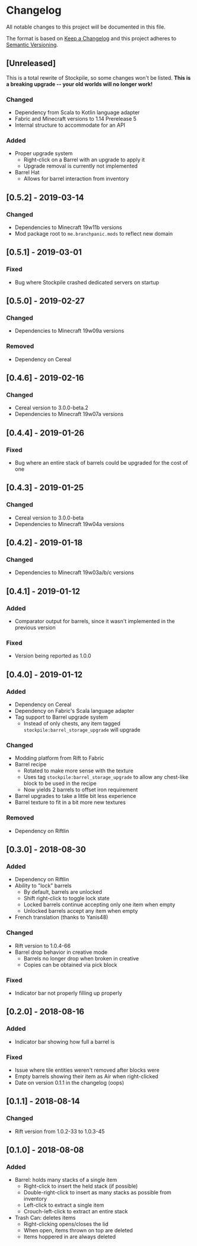 # Changelog

All notable changes to this project will be documented in this file.

The format is based on [Keep a Changelog](http://keepachangelog.com/en/1.0.0/)
and this project adheres to [Semantic Versioning](http://semver.org/spec/v2.0.0.html).  

## [Unreleased]

This is a total rewrite of Stockpile, so some changes won't be listed.
**This is a breaking upgrade -- your old worlds will no longer work!**

### Changed
 - Dependency from Scala to Kotlin language adapter
 - Fabric and Minecraft versions to 1.14 Prerelease 5
 - Internal structure to accommodate for an API 
 
### Added
 - Proper upgrade system
   - Right-click on a Barrel with an upgrade to apply it
   - Upgrade removal is currently not implemented
 - Barrel Hat
   - Allows for barrel interaction from inventory

## [0.5.2] - 2019-03-14

### Changed
 - Dependencies to Minecraft 19w11b versions
 - Mod package root to `me.branchpanic.mods` to reflect new domain

## [0.5.1] - 2019-03-01

### Fixed
 - Bug where Stockpile crashed dedicated servers on startup
 
## [0.5.0] - 2019-02-27

### Changed
 - Dependencies to Minecraft 19w09a versions

### Removed
 - Dependency on Cereal

## [0.4.6] - 2019-02-16

### Changed
 - Cereal version to 3.0.0-beta.2
 - Dependencies to Minecraft 19w07a versions

## [0.4.4] - 2019-01-26

### Fixed
 - Bug where an entire stack of barrels could be upgraded for the cost of one  

## [0.4.3] - 2019-01-25

### Changed
 - Cereal version to 3.0.0-beta
 - Dependencies to Minecraft 19w04a versions

## [0.4.2] - 2019-01-18

### Changed
 - Dependencies to Minecraft 19w03a/b/c versions

## [0.4.1] - 2019-01-12

### Added
 - Comparator output for barrels, since it wasn't implemented in the previous version
 
### Fixed
 - Version being reported as 1.0.0 

## [0.4.0] - 2019-01-12

### Added
 - Dependency on Cereal
 - Dependency on Fabric's Scala language adapter
 - Tag support to Barrel upgrade system
    - Instead of only chests, any item tagged `stockpile:barrel_storage_upgrade` will upgrade 

### Changed
 - Modding platform from Rift to Fabric
 - Barrel recipe
    - Rotated to make more sense with the texture
    - Uses tag `stockpile:barrel_storage_upgrade` to allow any chest-like block to be used in the recipe
    - Now yields 2 barrels to offset iron requirement
 - Barrel upgrades to take a little bit less experience
 - Barrel texture to fit in a bit more new textures
 
### Removed
 - Dependency on Riftlin

## [0.3.0] - 2018-08-30

### Added
 - Dependency on Riftlin
 - Ability to "lock" barrels
    - By default, barrels are unlocked
    - Shift right-click to toggle lock state
    - Locked barrels continue accepting only one item when empty
    - Unlocked barrels accept any item when empty
 - French translation (thanks to Yanis48)
    
### Changed
 - Rift version to 1.0.4-66
 - Barrel drop behavior in creative mode
    - Barrels no longer drop when broken in creative
    - Copies can be obtained via pick block
    
### Fixed
 - Indicator bar not properly filling up properly

## [0.2.0] - 2018-08-16

### Added
 - Indicator bar showing how full a barrel is

### Fixed
 - Issue where tile entities weren't removed after blocks were
 - Empty barrels showing their item as Air when right-clicked
 - Date on version 0.1.1 in the changelog (oops)

## [0.1.1] - 2018-08-14

### Changed
 - Rift version from 1.0.2-33 to 1.0.3-45

## [0.1.0] - 2018-08-08

### Added
 - Barrel: holds many stacks of a single item
    - Right-click to insert the held stack (if possible)
    - Double-right-click to insert as many stacks as possible from inventory
    - Left-click to extract a single item
    - Crouch-left-click to extract an entire stack
  - Trash Can: deletes items
    - Right-clicking opens/closes the lid
    - When open, items thrown on top are deleted
    - Items hoppered in are always deleted
